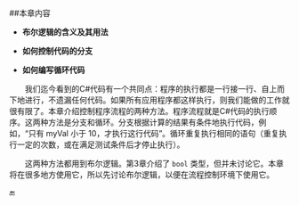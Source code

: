 ##本章内容


* **布尔逻辑的含义及其用法**

* **如何控制代码的分支**

* **如何编写循环代码**


&emsp;&emsp;我们迄今看到的C#代码有一个共同点：程序的执行都是一行接一行、自上而下地进行，不遗漏任何代码。如果所有应用程序都这样执行，则我们能做的工作就很有限了。本章介绍控制程序流程的两种方法。程序流程就是C#代码的执行顺序。这两种方法是分支和循环。分支根据计算的结果有条件地执行代码，例如，“只有 myVal 小于 10，才执行这行代码”。循环重复执行相同的语句（重复执行一定的次数，或在满足测试条件后才停止执行）。

&emsp;&emsp;这两种方法都用到布尔逻辑。第3章介绍了 `bool` 类型，但并未讨论它。本章将在很多地方使用它，所以先讨论布尔逻辑，以便在流程控制环境下使用它。










🔚

